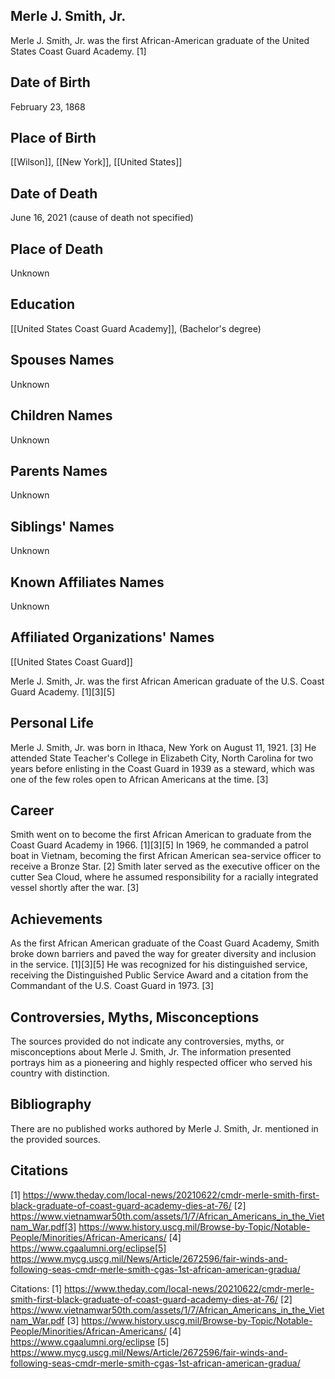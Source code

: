 ## Merle J. Smith, Jr.

Merle J. Smith, Jr. was the first African-American graduate of the United States Coast Guard Academy. [1]

## Date of Birth
February 23, 1868

## Place of Birth
[[Wilson]], [[New York]], [[United States]]

## Date of Death
June 16, 2021 (cause of death not specified)

## Place of Death
Unknown

## Education
[[United States Coast Guard Academy]], (Bachelor's degree)

## Spouses Names
Unknown

## Children Names
Unknown

## Parents Names
Unknown

## Siblings' Names
Unknown

## Known Affiliates Names
Unknown

## Affiliated Organizations' Names
[[United States Coast Guard]]

Merle J. Smith, Jr. was the first African American graduate of the U.S. Coast Guard Academy. [1][3][5]

## Personal Life
Merle J. Smith, Jr. was born in Ithaca, New York on August 11, 1921. [3] He attended State Teacher's College in Elizabeth City, North Carolina for two years before enlisting in the Coast Guard in 1939 as a steward, which was one of the few roles open to African Americans at the time. [3]

## Career
Smith went on to become the first African American to graduate from the Coast Guard Academy in 1966. [1][3][5] In 1969, he commanded a patrol boat in Vietnam, becoming the first African American sea-service officer to receive a Bronze Star. [2] Smith later served as the executive officer on the cutter Sea Cloud, where he assumed responsibility for a racially integrated vessel shortly after the war. [3]

## Achievements
As the first African American graduate of the Coast Guard Academy, Smith broke down barriers and paved the way for greater diversity and inclusion in the service. [1][3][5] He was recognized for his distinguished service, receiving the Distinguished Public Service Award and a citation from the Commandant of the U.S. Coast Guard in 1973. [3]

## Controversies, Myths, Misconceptions
The sources provided do not indicate any controversies, myths, or misconceptions about Merle J. Smith, Jr. The information presented portrays him as a pioneering and highly respected officer who served his country with distinction.

## Bibliography
There are no published works authored by Merle J. Smith, Jr. mentioned in the provided sources.

## Citations
[1] https://www.theday.com/local-news/20210622/cmdr-merle-smith-first-black-graduate-of-coast-guard-academy-dies-at-76/
[2] https://www.vietnamwar50th.com/assets/1/7/African_Americans_in_the_Vietnam_War.pdf[3] https://www.history.uscg.mil/Browse-by-Topic/Notable-People/Minorities/African-Americans/
[4] https://www.cgaalumni.org/eclipse[5] https://www.mycg.uscg.mil/News/Article/2672596/fair-winds-and-following-seas-cmdr-merle-smith-cgas-1st-african-american-gradua/

Citations:
[1] https://www.theday.com/local-news/20210622/cmdr-merle-smith-first-black-graduate-of-coast-guard-academy-dies-at-76/
[2] https://www.vietnamwar50th.com/assets/1/7/African_Americans_in_the_Vietnam_War.pdf
[3] https://www.history.uscg.mil/Browse-by-Topic/Notable-People/Minorities/African-Americans/
[4] https://www.cgaalumni.org/eclipse
[5] https://www.mycg.uscg.mil/News/Article/2672596/fair-winds-and-following-seas-cmdr-merle-smith-cgas-1st-african-american-gradua/